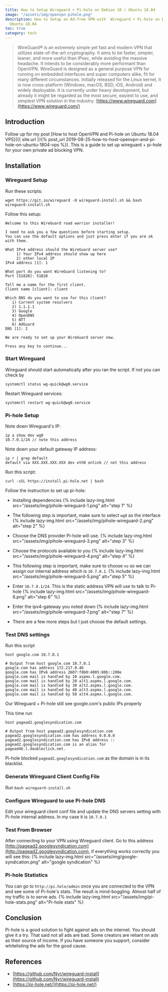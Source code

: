 ```yaml
---
title: How to Setup Wireguard + Pi-hole on Debian 10 / Ubuntu 18.04
image: "/assets/img/openvpn-pihole.png"
description: How to Setup an Ad-free VPN with  Wireguard + Pi-hole on Debian 10 /
  Ubuntu 18.04
toc: true
category: tech
---
```


> WireGuard® is an extremely simple yet fast and modern VPN that utilizes state-of-the-art cryptography. It aims to be faster, simpler, leaner, and more useful than IPsec, while avoiding the massive headache. It intends to be considerably more performant than OpenVPN. WireGuard is designed as a general purpose VPN for running on embedded interfaces and super computers alike, fit for many different circumstances. Initially released for the Linux kernel, it is now cross-platform (Windows, macOS, BSD, iOS, Android) and widely deployable. It is currently under heavy development, but already it might be regarded as the most secure, easiest to use, and simplest VPN solution in the industry.
[https://www.wireguard.com](https://www.wireguard.com/)

## Introduction
Follow up for my post [How to host OpenVPN and Pi-hole on Ubuntu 18.04 VPS]({{ site.url }}{% post_url 2019-08-25-how-to-host-openvpn-and-pi-hole-on-ubuntu-1804-vps %}). This is a guide to set up wireguard + pi-hole for your own private ad blocking VPN.

## Installation

### Wireguard Setup
Run these scripts:
```shell
wget https://git.io/wireguard -O wireguard-install.sh && bash wireguard-install.sh
```

Follow this setup:
```shell
Welcome to this WireGuard road warrior installer!

I need to ask you a few questions before starting setup.
You can use the default options and just press enter if you are ok with them.

What IPv4 address should the WireGuard server use?
     1) Your IPv4 address should show up here
     2) other local IP
IPv4 address [1]: 1

What port do you want WireGuard listening to?
Port [51820]: 51820

Tell me a name for the first client.
Client name [client]: client

Which DNS do you want to use for this client?
   1) Current system resolvers
   2) 1.1.1.1
   3) Google
   4) OpenDNS
   5) NTT
   6) AdGuard
DNS [1]: 2

We are ready to set up your WireGuard server now.

Press any key to continue...
```

### Start Wireguard
Wireguard should start automatically after you ran the script. If not you can check by
```shell
systemctl status wg-quick@wg0.service
```

Restart Wireguard services:
```shell
systemctl restart wg-quick@wg0.service
```

### Pi-hole Setup
Note down  Wireguard's IP:
```shell
ip a show dev wg0
10.7.0.1/24 // note this address
```

Note down your default  gateway IP address:
```shell
ip r | grep default
default via XXX.XXX.XXX.XXX dev eth0 onlink // not this address
```

Run this script:
```shell
curl -sSL https://install.pi-hole.net | bash
```

Follow the instruction to set up pi-hole:

* Installing dependencies
{% include lazy-img.html src="/assets/img/pihole-wireguard-1.png" alt="step 1" %}

* The following step is important, make sure to select `wg0` as the interface
{% include lazy-img.html src="/assets/img/pihole-wireguard-2.png" alt="step 2" %}

* Choose the DNS provider Pi-hole will use. 
{% include lazy-img.html src="/assets/img/pihole-wireguard-3.png" alt="step 3" %}

* Choose the protocols available to you
{% include lazy-img.html src="/assets/img/pihole-wireguard-4.png" alt="step 4" %}

* This following step is important, make sure to choose `no` so we can assign our internal address which is `10.7.0.1`.
{% include lazy-img.html src="/assets/img/pihole-wireguard-5.png" alt="step 5" %}

* Enter `10.7.0.1/24`. This is the static address VPN will use to talk to Pi-hole
{% include lazy-img.html src="/assets/img/pihole-wireguard-6.png" alt="step 6" %}

* Enter the ipv4-gateway you noted down
{% include lazy-img.html src="/assets/img/pihole-wireguard-7.png" alt="step 7" %}

* There are a few more steps but I just choose the default settings.

### Test DNS settings
Run this script
```shell
host google.com 10.7.0.1

# Output from host google.com 10.7.0.1
google.com has address 172.217.0.46
google.com has IPv6 address 2607:f8b0:4005:80b::200e
google.com mail is handled by 10 aspmx.l.google.com.
google.com mail is handled by 20 alt1.aspmx.l.google.com.
google.com mail is handled by 30 alt2.aspmx.l.google.com.
google.com mail is handled by 40 alt3.aspmx.l.google.com.
google.com mail is handled by 50 alt4.aspmx.l.google.com.
```
Our Wireguard + Pi-hole still see google.com's public IPs properly

This time run
```shell
host pagead2.googlesyndication.com

# Output from host pagead2.googlesyndication.com
pagead2.googlesyndication.com has address 0.0.0.0
pagead2.googlesyndication.com has IPv6 address ::
pagead2.googlesyndication.com is an alias for pagead46.l.doubleclick.net.
```
Pi-hole blocked `pagead2.googlesyndication.com` as the domain is in its blacklist.


### Generate Wireguard Client Config File
Run `bash wireguard-install.sh`

### Configure Wireguard to use Pi-hole DNS
Edit your wireguard client conf file and update the DNS servers setting with Pi-hole internal address. In my case it is `10.7.0.1` 

### Test From Browser
After connecting to your VPN using Wireguard client. Go to this address [http://pagead2.googlesyndication.com](http://pagead2.googlesyndication.com), if everything works correctly you will see this:
{% include lazy-img.html src="/assets/img/google-syndication.png" alt="google syndication" %}

### Pi-hole Statistics
You can go to `http://pi.hole/admin` once you are connected to the VPN and see some of Pi-hole's stats. The result is mind-boggling. Almost half of my traffic is to serve ads.
{% include lazy-img.html src="/assets/img/pi-hole-stats.png" alt="Pi-hole stats" %}

## Conclusion
Pi-hole is a good solution to fight against ads on the internet. You should give it a try. That said not all ads are bad. Some creators are reliant on ads as their source of income. If you have someone you support, consider whitelisting the ads for the good cause.

## References
* [https://github.com/Nyr/wireguard-install](https://github.com/Nyr/wireguard-install)
* [https://pi-hole.net/](https://pi-hole.net/)